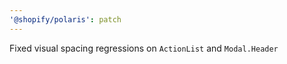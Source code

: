 ```yaml
---
'@shopify/polaris': patch
---
```


Fixed visual spacing regressions on `ActionList` and `Modal.Header`
